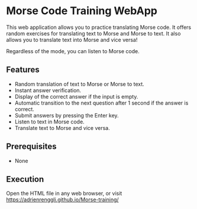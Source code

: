 # Morse Code Training WebApp
This web application allows you to practice translating Morse code. It offers random exercises for translating text to Morse and Morse to text.
It also allows you to translate text into Morse and vice versa!

Regardless of the mode, you can listen to Morse code.

## Features
- Random translation of text to Morse or Morse to text.
- Instant answer verification.
- Display of the correct answer if the input is empty.
- Automatic transition to the next question after 1 second if the answer is correct.
- Submit answers by pressing the Enter key.
- Listen to text in Morse code.
- Translate text to Morse and vice versa.

## Prerequisites
- None

## Execution
Open the HTML file in any web browser, or visit https://adrienrenggli.github.io/Morse-training/